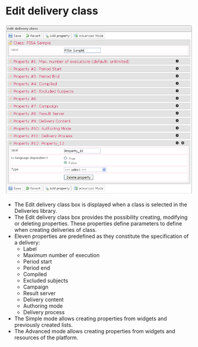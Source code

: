 <!--
parent: Deliveries
created_at: '2012-03-29 15:18:15'
updated_at: '2013-03-13 14:03:23'
authors:
    - 'Jérôme Bogaerts'
contributors:
    - 'Franck Gismondi'
tags:
    - Deliveries
-->

Edit delivery class
===================

![](../resources/deliveries-editclass.png)

-   The Edit delivery class box is displayed when a class is selected in the Deliveries library.
-   The Edit delivery class box provides the possibility creating, modifying or deleting properties. These properties define parameters to define when creating deliveries of class.
-   Eleven properties are predefined as they constitute the specification of a delivery:
    -   Label
    -   Maximum number of execution
    -   Period start
    -   Period end
    -   Compiled
    -   Excluded subjects
    -   Campaign
    -   Result server
    -   Delivery content
    -   Authoring mode
    -   Delivery process
-   The Simple mode allows creating properties from widgets and previously created lists.
-   The Advanced mode allows creating properties from widgets and resources of the platform.


